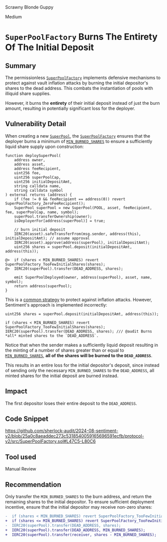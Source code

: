 Scrawny Blonde Guppy

Medium

# `SuperPoolFactory` Burns The Entirety Of The Initial Deposit

## Summary

The permissionless [`SuperPoolFactory`](https://github.com/sherlock-audit/2024-08-sentiment-v2/blob/main/protocol-v2/src/SuperPoolFactory.sol) implements defensive mechanisms to protect against vault inflation attacks by burning the initial depositor's shares to the dead address. This combats the instantiation of pools with illiquid share supplies.

However, it burns the **entirety** of their initial deposit instead of just the burn amount, resulting in potentially significant loss for the deployer.

## Vulnerability Detail

When creating a new [`SuperPool`](https://github.com/sherlock-audit/2024-08-sentiment-v2/blob/main/protocol-v2/src/SuperPool.sol), the [`SuperPoolFactory`](https://github.com/sherlock-audit/2024-08-sentiment-v2/blob/main/protocol-v2/src/SuperPoolFactory.sol) ensures that the deployer burns a minimum of [`MIN_BURNED_SHARES`](https://github.com/sherlock-audit/2024-08-sentiment-v2/blob/25a0c8aeaddec273c5318540059165696591ecfb/protocol-v2/src/SuperPoolFactory.sol#L20C29-L20C46) to ensure a sufficiently liquid share supply upon construction:

```solidity
function deploySuperPool(
    address owner,
    address asset,
    address feeRecipient,
    uint256 fee,
    uint256 superPoolCap,
    uint256 initialDepositAmt,
    string calldata name,
    string calldata symbol
) external returns (address) {
    if (fee != 0 && feeRecipient == address(0)) revert SuperPoolFactory_ZeroFeeRecipient();
    SuperPool superPool = new SuperPool(POOL, asset, feeRecipient, fee, superPoolCap, name, symbol);
    superPool.transferOwnership(owner);
    isDeployerFor[address(superPool)] = true;

    // burn initial deposit
    IERC20(asset).safeTransferFrom(msg.sender, address(this), initialDepositAmt); // assume approval
    IERC20(asset).approve(address(superPool), initialDepositAmt);
    uint256 shares = superPool.deposit(initialDepositAmt, address(this));

@>  if (shares < MIN_BURNED_SHARES) revert SuperPoolFactory_TooFewInitialShares(shares); 
@>  IERC20(superPool).transfer(DEAD_ADDRESS, shares);

    emit SuperPoolDeployed(owner, address(superPool), asset, name, symbol);
    return address(superPool);
}
```

This is a [common strategy](https://github.com/Uniswap/v2-core/blob/ee547b17853e71ed4e0101ccfd52e70d5acded58/contracts/UniswapV2Pair.sol#L120C13-L121C104) to protect against inflation attacks. However, Sentiment's approach is implemented incorrectly:

```solidity
uint256 shares = superPool.deposit(initialDepositAmt, address(this));

if (shares < MIN_BURNED_SHARES) revert SuperPoolFactory_TooFewInitialShares(shares); 
IERC20(superPool).transfer(DEAD_ADDRESS, shares); /// @audit Burns *all* minted shares to the `DEAD_ADDRESS`.
```

Notice that when the sender makes a sufficiently liquid deposit resulting in the minting of a number of shares greater than or equal to [`MIN_BURNED_SHARES`](https://github.com/sherlock-audit/2024-08-sentiment-v2/blob/25a0c8aeaddec273c5318540059165696591ecfb/protocol-v2/src/SuperPoolFactory.sol#L20C29-L20C46), **all of the shares will be burned to the `DEAD_ADDRESS`**.

This results in an entire loss for the initial depositor's deposit, since instead of sending only the necessary `MIN_BURNED_SHARES` to the `DEAD_ADDRESS`, all minted shares for the initial deposit are burned instead.

## Impact

The first depositor loses their entire deposit to the `DEAD_ADDRESS`.

## Code Snippet

https://github.com/sherlock-audit/2024-08-sentiment-v2/blob/25a0c8aeaddec273c5318540059165696591ecfb/protocol-v2/src/SuperPoolFactory.sol#L47C5-L80C6

## Tool used

Manual Review

## Recommendation

Only transfer the `MIN_BURNED_SHARES` to the burn address, and return the remaining shares to the initial depositor. To ensure sufficient deployment incentive, ensure that the initial depositor may receive non-zero shares:

```diff
-  if (shares < MIN_BURNED_SHARES) revert SuperPoolFactory_TooFewInitialShares(shares);
+  if (shares <= MIN_BURNED_SHARES) revert SuperPoolFactory_TooFewInitialShares(shares);
-  IERC20(superPool).transfer(DEAD_ADDRESS, shares);
+  IERC20(superPool).transfer(DEAD_ADDRESS, MIN_BURNED_SHARES);
+  IERC20(superPool).transfer(receiver, shares - MIN_BURNED_SHARES);
```
